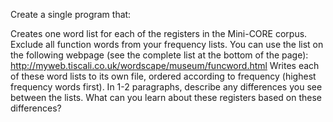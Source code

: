 Create a single program that:

Creates one word list for each of the registers in the Mini-CORE corpus. Exclude all function words from your frequency lists. You can use the list on the following webpage (see the complete list at the bottom of the page): http://myweb.tiscali.co.uk/wordscape/museum/funcword.html
Writes each of these word lists to its own file, ordered according to frequency (highest frequency words first).
In 1-2 paragraphs, describe any differences you see between the lists. What can you learn about these registers based on these differences?